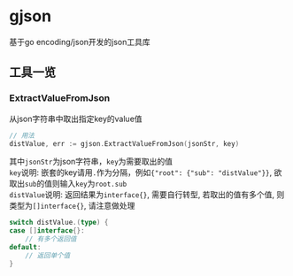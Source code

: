 # gjson
基于go encoding/json开发的json工具库
## 工具一览
### ExtractValueFromJson
从json字符串中取出指定key的value值
```go
// 用法
distValue, err := gjson.ExtractValueFromJson(jsonStr, key)
```
其中`jsonStr`为json字符串，`key`为需要取出的值  
`key`说明: 嵌套的key请用`.`作为分隔，例如`{"root": {"sub": "distValue"}}`, 欲取出`sub`的值则输入`key`为`root.sub`  
`distValue`说明: 返回结果为`interface{}`, 需要自行转型, 若取出的值有多个值, 则类型为`[]interface{}`, 请注意做处理
```go
switch distValue.(type) {
case []interface{}:
    // 有多个返回值
default: 
    // 返回单个值
}
```
